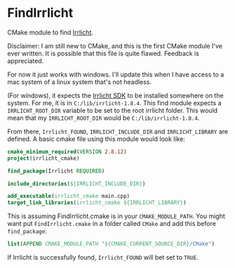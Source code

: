 # FindIrrlicht
CMake module to find [Irrlicht](http://irrlicht.sourceforge.net/).

Disclaimer: I am still new to CMake, and this is the first CMake module I've ever written. It is possible that
this file is quite flawed. Feedback is appreciated.

For now it just works with windows. I'll update this when I have access to a mac system of a linux system that's not headless.

(For windows), it expects the [Irrlicht SDK](http://irrlicht.sourceforge.net/?page_id=10) to be installed somewhere on the system.
For me, it is in `C:/lib/irrlicht-1.8.4`. This find module expects a `IRRLICHT_ROOT_DIR` variable to be set to the root irrlicht
folder. This would mean that my `IRRLICHT_ROOT_DIR` would be `C:/lib/irrlicht-1.8.4`.

From there, `Irrlicht_FOUND`, `IRRLICHT_INCLUDE_DIR` and `IRRLICHT_LIBRARY` are defined. A basic cmake file using this module would look like:

```cmake
cmake_minimum_required(VERSION 2.8.12)
project(irrlicht_cmake)

find_package(Irrlicht REQUIRED)

include_directories(${IRRLICHT_INCLUDE_DIR})

add_executable(irrlicht_cmake main.cpp)
target_link_libraries(irrlicht_cmake ${IRRLICHT_LIBRARY})
```

This is assuming FindIrrlicht.cmake is in your `CMAKE_MODULE_PATH`. You might want put `FindIrrlicht.cmake` in a 
folder called `CMake` and add this before `find_package`:

```cmake
list(APPEND CMAKE_MODULE_PATH "${CMAKE_CURRENT_SOURCE_DIR}/CMake")
```

If Irrlicht is successfully found, `Irrlicht_FOUND` will bet set to `TRUE`.
